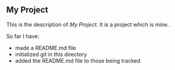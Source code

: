 My Project
----------

This is the description of *My Project*.
It is a project which is mine.

So far I have:

* made a README.md file
* initialized git in this directory
* added the README.md file to those being tracked

